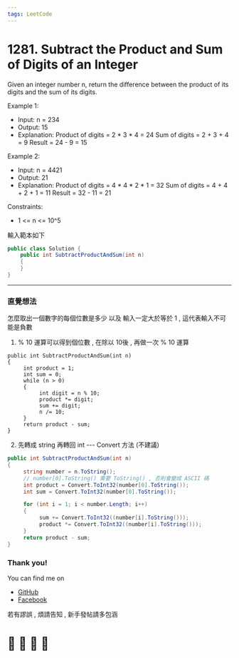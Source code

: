 ```yaml
---
tags: LeetCode
---
```


# 1281. Subtract the Product and Sum of Digits of an Integer
Given an integer number n, return the difference between the product of its digits and the sum of its digits.
 
Example 1:
- Input: n = 234
- Output: 15 
- Explanation: 
Product of digits = 2 * 3 * 4 = 24 
Sum of digits = 2 + 3 + 4 = 9 
Result = 24 - 9 = 15

Example 2:
- Input: n = 4421
- Output: 21
- Explanation: 
Product of digits = 4 * 4 * 2 * 1 = 32 
Sum of digits = 4 + 4 + 2 + 1 = 11 
Result = 32 - 11 = 21
 

Constraints:
- 1 <= n <= 10^5


輸入範本如下
```C#
public class Solution {
    public int SubtractProductAndSum(int n) 
    {
    }
}
```
---

### 直覺想法
怎麼取出一個數字的每個位數是多少 以及 輸入一定大於等於 1 
, 這代表輸入不可能是負數

1. % 10 運算可以得到個位數 , 在除以 10後 , 再做一次 % 10 運算
```
public int SubtractProductAndSum(int n)
{
     int product = 1;
     int sum = 0;
     while (n > 0)
     {
          int digit = n % 10;
          product *= digit;
          sum += digit;
          n /= 10;
     }
     return product - sum;
}
```
2. 先轉成 string 再轉回 int ---  Convert 方法 (不建議)
```C#
public int SubtractProductAndSum(int n)
{
     string number = n.ToString();
     // number[0].ToString() 需要 ToString() , 否則會變成 ASCII 碼
     int product = Convert.ToInt32(number[0].ToString());
     int sum = Convert.ToInt32(number[0].ToString());

     for (int i = 1; i < number.Length; i++)
     {
          sum += Convert.ToInt32((number[i].ToString()));
          product *= Convert.ToInt32((number[i].ToString()));
     }
     return product - sum;
}
```














### Thank you! 

You can find me on

- [GitHub](https://github.com/s0920832252)
- [Facebook](https://www.facebook.com/fourtune.chen)

若有謬誤 , 煩請告知 , 新手發帖請多包涵

# :100: :muscle: :tada: :sheep: 
